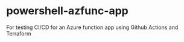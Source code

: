 # powershell-azfunc-app
For testing CI/CD for an Azure function app using Github Actions and Terraform